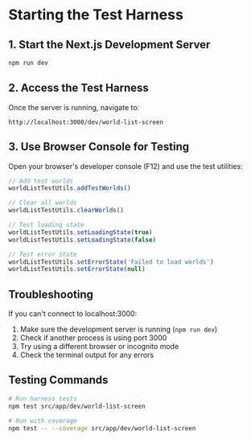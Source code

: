 # Starting the Test Harness

## 1. Start the Next.js Development Server

```bash
npm run dev
```

## 2. Access the Test Harness

Once the server is running, navigate to:
```
http://localhost:3000/dev/world-list-screen
```

## 3. Use Browser Console for Testing

Open your browser's developer console (F12) and use the test utilities:

```javascript
// Add test worlds
worldListTestUtils.addTestWorlds()

// Clear all worlds
worldListTestUtils.clearWorlds()

// Test loading state
worldListTestUtils.setLoadingState(true)
worldListTestUtils.setLoadingState(false)

// Test error state
worldListTestUtils.setErrorState('Failed to load worlds')
worldListTestUtils.setErrorState(null)
```

## Troubleshooting

If you can't connect to localhost:3000:

1. Make sure the development server is running (`npm run dev`)
2. Check if another process is using port 3000
3. Try using a different browser or incognito mode
4. Check the terminal output for any errors

## Testing Commands

```bash
# Run harness tests
npm test src/app/dev/world-list-screen

# Run with coverage
npm test -- --coverage src/app/dev/world-list-screen
```
